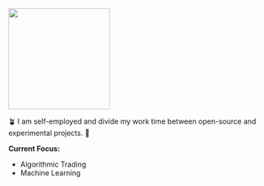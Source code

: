 <!-- Cool font image from https://www.fontspace.com/aquire-font-f43735 -->
<img src="https://user-images.githubusercontent.com/25125141/148691581-32f8ae8c-8058-4949-a5fb-498ead53f086.png" width=200>

🪴 I am self-employed and divide my work time between open-source and experimental projects. 🧮

**Current Focus:** 
<ul>
    <li> Algorithmic Trading </li>
    <li> Machine Learning </li>
</ul>

<!--
**iotaaxel/iotaaxel** is a ✨ _special_ ✨ repository because its `README.md` (this file) appears on your GitHub profile.

Here are some ideas to get you started:

- 🔭 I’m currently working on ...
- 🌱 I’m currently learning ...
- 👯 I’m looking to collaborate on ...
- 🤔 I’m looking for help with ...
- 💬 Ask me about ...
- 📫 How to reach me: ...
- 😄 Pronouns: ...
- ⚡ Fun fact: ...
-->
